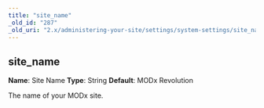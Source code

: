 ```yaml
---
title: "site_name"
_old_id: "287"
_old_uri: "2.x/administering-your-site/settings/system-settings/site_name"
---
```


## site\_name

**Name**: Site Name
**Type**: String
**Default**: MODx Revolution

The name of your MODx site.
